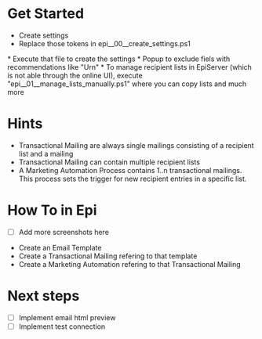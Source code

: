 

# Get Started

* Create settings
* Replace those tokens in epi__00__create_settings.ps1
<mandantid>
<apiuser>
* Execute that file to create the settings
* Popup to exclude fiels with recommendations like "Urn"
* To manage recipient lists in EpiServer (which is not able through the online UI), execute "epi__01__manage_lists_manually.ps1" where you can copy lists and much more

# Hints

* Transactional Mailing are always single mailings consisting of a recipient list and a mailing
* Transactional Mailing can contain multiple recipient lists
* A Marketing Automation Process contains 1..n transactional mailings. This process sets the trigger for new recipient entries in a specific list.

# How To in Epi

* [ ] Add more screenshots here
* Create an Email Template
* Create a Transactional Mailing refering to that template
* Create a Marketing Automation refering to that Transactional Mailing

# Next steps

* [ ] Implement email html preview
* [ ] Implement test connection